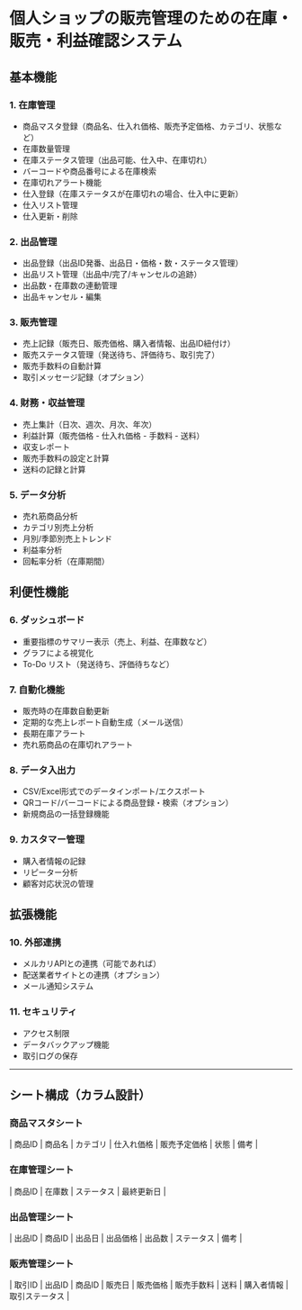 # 個人ショップの販売管理のための在庫・販売・利益確認システム

## 基本機能

### 1. 在庫管理
- 商品マスタ登録（商品名、仕入れ価格、販売予定価格、カテゴリ、状態など）
- 在庫数量管理
- 在庫ステータス管理（出品可能、仕入中、在庫切れ）
- バーコードや商品番号による在庫検索
- 在庫切れアラート機能
- 仕入登録（在庫ステータスが在庫切れの場合、仕入中に更新）
- 仕入リスト管理
- 仕入更新・削除

### 2. 出品管理
- 出品登録（出品ID発番、出品日・価格・数・ステータス管理）
- 出品リスト管理（出品中/完了/キャンセルの追跡）
- 出品数・在庫数の連動管理
- 出品キャンセル・編集

### 3. 販売管理
- 売上記録（販売日、販売価格、購入者情報、出品ID紐付け）
- 販売ステータス管理（発送待ち、評価待ち、取引完了）
- 販売手数料の自動計算
- 取引メッセージ記録（オプション）

### 4. 財務・収益管理
- 売上集計（日次、週次、月次、年次）
- 利益計算（販売価格 - 仕入れ価格 - 手数料 - 送料）
- 収支レポート
- 販売手数料の設定と計算
- 送料の記録と計算

### 5. データ分析
- 売れ筋商品分析
- カテゴリ別売上分析
- 月別/季節別売上トレンド
- 利益率分析
- 回転率分析（在庫期間）

## 利便性機能

### 6. ダッシュボード
- 重要指標のサマリー表示（売上、利益、在庫数など）
- グラフによる視覚化
- To-Do リスト（発送待ち、評価待ちなど）

### 7. 自動化機能
- 販売時の在庫数自動更新
- 定期的な売上レポート自動生成（メール送信）
- 長期在庫アラート
- 売れ筋商品の在庫切れアラート

### 8. データ入出力
- CSV/Excel形式でのデータインポート/エクスポート
- QRコード/バーコードによる商品登録・検索（オプション）
- 新規商品の一括登録機能

### 9. カスタマー管理
- 購入者情報の記録
- リピーター分析
- 顧客対応状況の管理

## 拡張機能

### 10. 外部連携
- メルカリAPIとの連携（可能であれば）
- 配送業者サイトとの連携（オプション）
- メール通知システム

### 11. セキュリティ
- アクセス制限
- データバックアップ機能
- 取引ログの保存

---

## シート構成（カラム設計）

### 商品マスタシート
| 商品ID | 商品名 | カテゴリ | 仕入れ価格 | 販売予定価格 | 状態 | 備考 |

### 在庫管理シート
| 商品ID | 在庫数 | ステータス | 最終更新日 |

### 出品管理シート
| 出品ID | 商品ID | 出品日 | 出品価格 | 出品数 | ステータス | 備考 |

### 販売管理シート
| 取引ID | 出品ID | 商品ID | 販売日 | 販売価格 | 販売手数料 | 送料 | 購入者情報 | 取引ステータス |